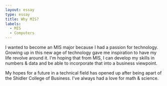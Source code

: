 ```yaml
---
layout: essay
type: essay
title: Why MIS?
labels:
  - MIS
  - Computers
---
```


I wanted to become an MIS major because I had a passion for technology. Growing up in this new age of technology gave me inspiration to have my life revolve around it. I'm hoping that from MIS, I can develop my skills in numbers & data and be able to incorporate that into a business viewpoint.

My hopes for a future in a technical field has opened up after being apart of the Shidler College of Business. I've always had a love for math & science.
